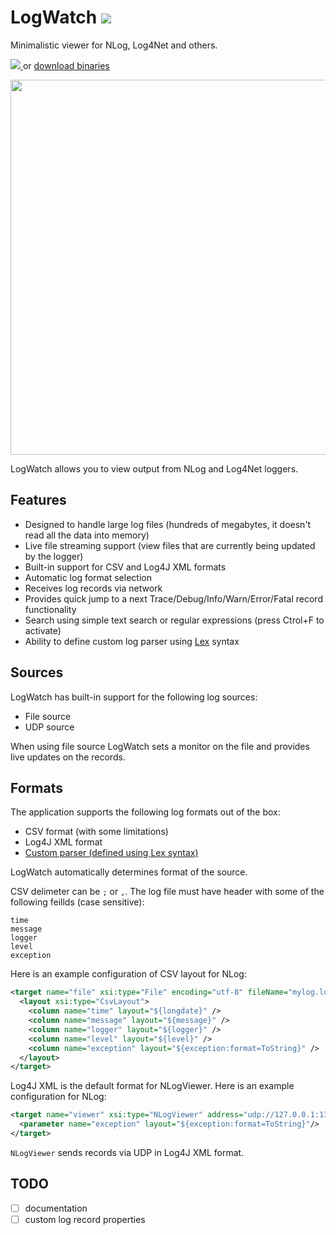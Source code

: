 LogWatch [<img src="http://teamcity.codebetter.com/app/rest/builds/buildType:(id:bt983)/statusIcon" />](http://teamcity.codebetter.com/viewType.html?buildTypeId=bt983)
========

Minimalistic viewer for NLog, Log4Net and others.

[
<img src="http://dabuttonfactory.com/b.png?t=Install%20via%20ClickOnce&f=Calibri&ts=24&tc=ffffff&tshs=1&tshc=222222&it=png&c=5&bgt=gradient&bgc=707070&ebgc=5c5c5c&hp=20&vp=11" />
](https://shse-distrib.s3-external-3.amazonaws.com/LogWatch/LogWatch.application) or  [download binaries](http://teamcity.codebetter.com/guestAuth/repository/downloadAll/bt983/.lastSuccessful/artifacts.zip)

<img src="http://i.imgur.com/JMouXWK.png" width="600px" />

LogWatch allows you to view output from NLog and Log4Net loggers. 

## Features
* Designed to handle large log files (hundreds of megabytes, it doesn't read all the data into memory)
* Live file streaming support (view files that are currently being updated by the logger)
* Built-in support for CSV and Log4J XML formats
* Automatic log format selection
* Receives log records via network
* Provides quick jump to a next Trace/Debug/Info/Warn/Error/Fatal record functionality
* Search using simple text search or regular expressions (press Ctrol+F to activate)
* Ability to define custom log parser using [Lex](http://dinosaur.compilertools.net/lex) syntax

## Sources

LogWatch has built-in support for the following log sources:
* File source
* UDP source

When using file source LogWatch sets a monitor on the file and provides live updates on the records.

## Formats

The application supports the following log formats out of the box:
* CSV format (with some limitations)
* Log4J XML format
* [Custom parser (defined using Lex syntax)](//github.com/SHSE/LogWatch/wiki/Lex-Parser)

LogWatch automatically determines format of the source.

CSV delimeter can be `;` or `,`. The log file must have header with some of the following feillds (case sensitive):
```
time
message
logger
level
exception
```

Here is an example configuration of CSV layout for NLog:
```xml
<target name="file" xsi:type="File" encoding="utf-8" fileName="mylog.log">
  <layout xsi:type="CsvLayout">
    <column name="time" layout="${longdate}" />
    <column name="message" layout="${message}" />
    <column name="logger" layout="${logger}" />
    <column name="level" layout="${level}" />
    <column name="exception" layout="${exception:format=ToString}" />
  </layout>
</target>
```

Log4J XML is the default format for NLogViewer. Here is an example configuration for NLog:
```xml
<target name="viewer" xsi:type="NLogViewer" address="udp://127.0.0.1:13370" includeNLogData="true">
  <parameter name="exception" layout="${exception:format=ToString}"/>
</target>
```
`NLogViewer` sends records via UDP in Log4J XML format.


## TODO

- [ ] documentation
- [ ] custom log record properties
